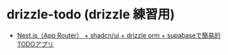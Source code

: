 # drizzle-todo (drizzle 練習用)

* [Next.js（App Router） + shadcn/ui + drizzle orm + supabaseで簡易的TODOアプリ](https://zenn.dev/mino_n/articles/efc479fbb73bd3)